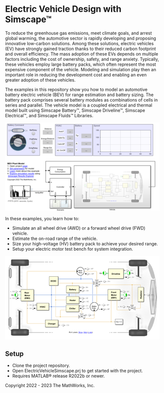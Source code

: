 # Electric Vehicle Design with Simscape&trade;

To reduce the greenhouse gas emissions, meet climate goals, and arrest 
global warming, the automotive sector is rapidly developing and proposing 
innovative low-carbon solutions. Among these solutions, electric vehicles (EV) 
have strongly gained traction thanks to their reduced carbon footprint and 
overall efficiency. The mass adoption of these EVs depends on multiple 
factors including the cost of ownership, safety, and range anxiety. 
Typically, these vehicles employ large battery packs, which often represent 
the most expensive component of the vehicle. Modeling and simulation play 
then an important role in reducing the development cost and enabling an even 
greater adoption of these vehicles.

The examples in this repository show you how to model an automotive 
battery electric vehicle (BEV) for range estimation and battery sizing. The 
battery pack comprises several battery modules as combinations of cells in 
series and parallel. The vehicle model is a coupled electrical and thermal 
model built using Simscape Battery&trade;, Simscape Driveline&trade;, 
Simscape Electrical&trade;, and Simscape Fluids&trade; Libraries.

![](ScriptData/BEVplantModelCanvas.png)

In these examples, you learn how to:
* Simulate an all wheel drive (AWD) or a forward wheel drive (FWD) vehicle.
* Estimate the on-road range of the vehicle.
* Size your high-voltage (HV) battery pack to achieve your desired range.
* Setup your electric motor test bench for system integration.

![](ScriptData/BEVplantModelVehicle.png)

## Setup 
* Clone the project repository.
* Open ElectricVehicleSimscape.prj to get started with the project. 
* Requires MATLAB&reg; release R2022b or newer.

Copyright 2022 - 2023 The MathWorks, Inc.
